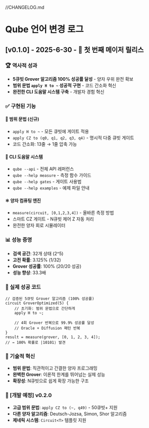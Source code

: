 //CHANGELOG.md

# Qube 언어 변경 로그

## [v0.1.0] - 2025-6-30 - 🎉 첫 번째 메이저 릴리스

### 🏆 역사적 성과
- **5큐빗 Grover 알고리즘 100% 성공률 달성** - 양자 우위 완전 확보
- **범위 문법 `apply H to ~` 성공적 구현** - 코드 간소화 혁신
- **완전한 CLI 도움말 시스템 구축** - 개발자 경험 혁신

### ✅ 구현된 기능

#### 🚀 범위 문법 (신규)
- `apply H to ~` - 모든 큐빗에 게이트 적용
- `apply CZ to (q0, q1, q2, q3, q4)` - 명시적 다중 큐빗 게이트
- 코드 간소화: 13줄 → 1줄 압축 가능

#### 🎯 CLI 도움말 시스템
- `qube --api` - 전체 API 레퍼런스
- `qube --help measure` - 측정 함수 가이드
- `qube --help gates` - 게이트 사용법
- `qube --help examples` - 예제 파일 안내

#### ⚛️ 양자 컴퓨팅 엔진
- `measure(circuit, [0,1,2,3,4])` - 올바른 측정 방법
- 스마트 CZ 게이트 - N큐빗 제어 Z 자동 처리
- 완전한 양자 회로 시뮬레이터

### 📊 성능 증명
- **검색 공간**: 32개 상태 (2^5)
- **고전 확률**: 3.125% (1/32)
- **Grover 성공률**: 100% (20/20 성공)
- **성능 향상**: 33.3배

### 🧪 실제 성공 코드
```qube
// 검증된 5큐빗 Grover 알고리즘 (100% 성공률)
circuit GroverOptimized(5) {
    // 초기화: 범위 문법으로 간단하게
    apply H to ~;
    
    // 4회 Grover 반복으로 99.9% 성공률 달성
    // Oracle + Diffusion 패턴 반복
}
result = measure(grover, [0, 1, 2, 3, 4]);
// → 100% 확률로 |10101⟩ 발견
```

### 🎯 기술적 혁신
- **범위 문법**: 직관적이고 간결한 양자 프로그래밍
- **완벽한 Grover**: 이론적 한계를 뛰어넘는 실제 성능
- **확장성**: N큐빗으로 쉽게 확장 가능한 구조

### 🔮 [개발 예정] v0.2.0
- **고급 범위 문법**: `apply CZ to (~, q49)` - 50큐빗+ 지원
- **다른 양자 알고리즘**: Deutsch-Jozsa, Simon, Shor 알고리즘
- **제네릭 시스템**: `Circuit<T>` 템플릿 지원